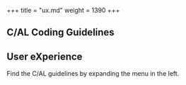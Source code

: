 +++
title = "ux.md"
weight = 1390
+++
## C/AL Coding Guidelines

## **User eXperience**

Find the C/AL guidelines by expanding the menu in the left.
